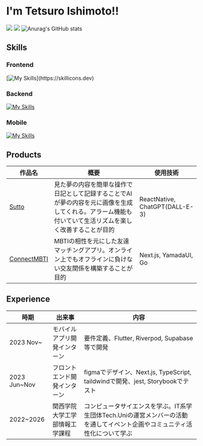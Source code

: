 # I'm Tetsuro Ishimoto!!
<img src="http://github-profile-summary-cards.vercel.app/api/cards/profile-details?username=tetsu-is&theme=chartreuse_dark"></img>
<img src="http://github-profile-summary-cards.vercel.app/api/cards/most-commit-language?username=tetsu-is&theme=chartreuse_dark"></img>
![Anurag's GitHub stats](https://github-readme-stats.vercel.app/api?username=Tetsu-is&count_private=true&show_icons=true&bg_color=000000&hide_border=true&title_color=7fff00&icon_color=238636&text_color=ffffff)
## Skills
### Frontend
[![My Skills](https://skillicons.dev/icons?i=nextjs,vite,react,tailwind,jest,ts,js,html,css,)](https://skillicons.dev)
### Backend
[![My Skills](https://skillicons.dev/icons?i=go,laravel,django,php,python)](https://skillicons.dev)
### Mobile
[![My Skills](https://skillicons.dev/icons?i=flutter,dart,swift,kotlin)](https://skillicons.dev)
## Products
| 作品名 | 概要 | 使用技術 |
| ---- | ---- | ---- |
| [Sutto](https://github.com/Tetsu-is/front-end) | 見た夢の内容を簡単な操作で日記として記録することでAIが夢の内容を元に画像を生成してくれる。アラーム機能も付いていて生活リズムを楽しく改善することが目的 | ReactNative, ChatGPT(DALL-E-3) |
| [ConnectMBTI](https://github.com/Tetsu-is/ConnectMBTI) | MBTIの相性を元にした友達マッチングアプリ。オンライン上でもオフラインに負けない交友関係を構築することが目的| Next.js, YamadaUI, Go |
## Experience 
| 時期 | 出来事 | 内容 |
| ---- | ---- | ---- |
| 2023 Nov~ | モバイルアプリ開発インターン | 要件定義、Flutter, Riverpod, Supabase等で開発 | 
| 2023 Jun~Nov | フロントエンド開発インターン | figmaでデザイン、Next.js, TypeScript, taildwindで開発、jest, Storybookでテスト |
| 2022~2026 | 関西学院大学工学部情報工学課程 | コンピュータサイエンスを学ぶ。IT系学生団体Tech.Uniの運営メンバーの活動を通してイベント企画やコミュニティ活性化について学ぶ|

